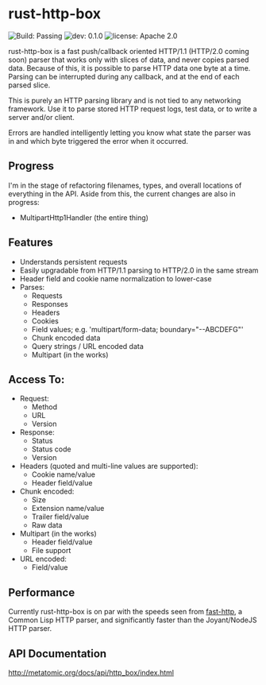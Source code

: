 # rust-http-box

![Build: Passing](https://img.shields.io/badge/build-passing-brightgreen.svg)
![dev: 0.1.0](https://img.shields.io/badge/dev-0.1.0-ff69b4.svg)
![license: Apache 2.0](https://img.shields.io/badge/license-Apache%202.0-blue.svg)

rust-http-box is a fast push/callback oriented HTTP/1.1 (HTTP/2.0 coming soon) parser that works
only with slices of data, and never copies parsed data. Because of this, it is
possible to parse HTTP data one byte at a time. Parsing can be interrupted during any callback,
and at the end of each parsed slice.

This is purely an HTTP parsing library and is not tied to any networking framework. Use it to parse
stored HTTP request logs, test data, or to write a server and/or client.

Errors are handled intelligently letting you know what state the parser was in and which byte
triggered the error when it occurred.

## Progress

I'm in the stage of refactoring filenames, types, and overall locations of everything in the API.
Aside from this, the current changes are also in progress:

- MultipartHttp1Handler (the entire thing)

## Features

- Understands persistent requests
- Easily upgradable from HTTP/1.1 parsing to HTTP/2.0 in the same stream
- Header field and cookie name normalization to lower-case
- Parses:
  - Requests
  - Responses
  - Headers
  - Cookies
  - Field values; e.g. 'multipart/form-data; boundary="--ABCDEFG"'
  - Chunk encoded data
  - Query strings / URL encoded data
  - Multipart (in the works)

## Access To:

- Request:
  - Method
  - URL
  - Version
- Response:
  - Status
  - Status code
  - Version
- Headers (quoted and multi-line values are supported):
  - Cookie name/value
  - Header field/value
- Chunk encoded:
  - Size
  - Extension name/value
  - Trailer field/value
  - Raw data
- Multipart (in the works)
  - Header field/value
  - File support
- URL encoded:
  - Field/value

## Performance

Currently rust-http-box is on par with the speeds seen from [fast-http](https://github.com/fukamachi/fast-http),
a Common Lisp HTTP parser, and significantly faster than the Joyant/NodeJS HTTP parser.

## API Documentation

http://metatomic.org/docs/api/http_box/index.html
